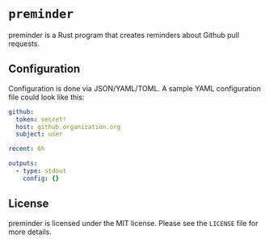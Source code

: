 # `preminder`

preminder is a Rust program that creates reminders about Github pull requests.

## Configuration

Configuration is done via JSON/YAML/TOML. A sample YAML configuration file could
look like this:

```yaml
github:
  token: secret!
  host: github.organization.org
  subject: user

recent: 6h

outputs:
  - type: stdout
    config: {}
```

## License

preminder is licensed under the MIT license. Please see the `LICENSE` file for
more details.
